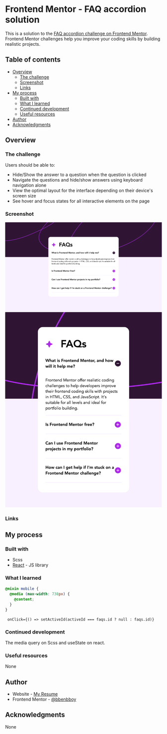 # Frontend Mentor - FAQ accordion solution

This is a solution to the [FAQ accordion challenge on Frontend Mentor](https://www.frontendmentor.io/challenges/faq-accordion-wyfFdeBwBz). Frontend Mentor challenges help you improve your coding skills by building realistic projects.

## Table of contents

- [Overview](#overview)
  - [The challenge](#the-challenge)
  - [Screenshot](#screenshot)
  - [Links](#links)
- [My process](#my-process)
  - [Built with](#built-with)
  - [What I learned](#what-i-learned)
  - [Continued development](#continued-development)
  - [Useful resources](#useful-resources)
- [Author](#author)
- [Acknowledgments](#acknowledgments)

## Overview

### The challenge

Users should be able to:

- Hide/Show the answer to a question when the question is clicked
- Navigate the questions and hide/show answers using keyboard navigation alone
- View the optimal layout for the interface depending on their device's screen size
- See hover and focus states for all interactive elements on the page

### Screenshot

![](./final/screencapture-localhost-5175-2023-12-22-15_15_59.png)
![](./final/screencapture-localhost-5175-2023-12-22-15_18_37.png)

### Links

## My process

### Built with

- Scss
- [React](https://reactjs.org/) - JS library

### What I learned

```scss
@mixin mobile {
  @media (max-width: 738px) {
    @content;
  }
}
```

```react
 onClick={() => setActiveId(activeId === faqs.id ? null : faqs.id)}
```

### Continued development

The media query on Scss and useState on react.

### Useful resources

None

## Author

- Website - [My Resume](https://rcp-portfolio.vercel.app/)
- Frontend Mentor - [@bbenbboy](https://www.frontendmentor.io/profile/bbenbboy)

## Acknowledgments

None
